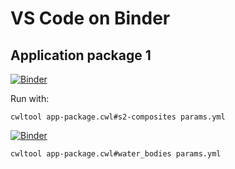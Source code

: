 # VS Code on Binder

## Application package 1

[![Binder](https://mybinder.org/badge_logo.svg)](https://mybinder.org/v2/gh/fabricebrito/vscode-binder/master?urlpath=vscode%2F%3Ffolder=/home/jovyan/app-package-1)

Run with:

```console
cwltool app-package.cwl#s2-composites params.yml 
```

[![Binder](https://mybinder.org/badge_logo.svg)](https://mybinder.org/v2/gh/fabricebrito/vscode-binder/master?urlpath=vscode%2F%3Ffolder=/home/jovyan/water-bodies)


```console
cwltool app-package.cwl#water_bodies params.yml 
```